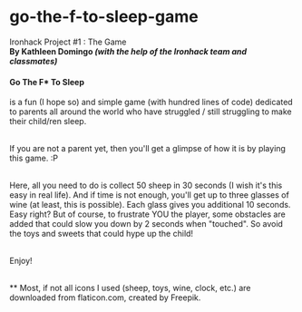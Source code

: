 # go-the-f-to-sleep-game
Ironhack Project #1 : The Game<br>
<b>By Kathleen Domingo <i>(with the help of the Ironhack team and classmates)</i></b>

<h4>Go The F* To Sleep</h4> is a fun (I hope so) and simple game (with hundred lines of code)
dedicated to parents all around the world who have struggled / still struggling to make their child/ren sleep.<br><br>

If you are not a parent yet, then you'll get a glimpse of how it is by playing this game. :P <br><br>

Here, all you need to do is collect 50 sheep in 30 seconds (I wish it's this easy in real life). And if time is not enough, you'll get up to three glasses of wine (at least, this is possible).
Each glass gives you additional 10 seconds. <br>
Easy right? But of course, to frustrate YOU the player, some obstacles are added that
could slow you down by 2 seconds when "touched". So avoid the toys and sweets that could hype up the child!<br><br>

Enjoy!<br><br>

** Most, if not all icons I used (sheep, toys, wine, clock, etc.) are downloaded from flaticon.com, created by Freepik.

